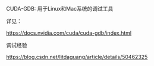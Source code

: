CUDA-GDB: 用于Linux和Mac系统的调试工具

详见：

https://docs.nvidia.com/cuda/cuda-gdb/index.html



调试经验

https://blog.csdn.net/litdaguang/article/details/50462325